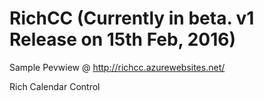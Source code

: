 # RichCC (Currently in beta. v1 Release on 15th Feb, 2016)

Sample Pevwiew @ <a href="http://richcc.azurewebsites.net/">http://richcc.azurewebsites.net/</a>

Rich Calendar Control

